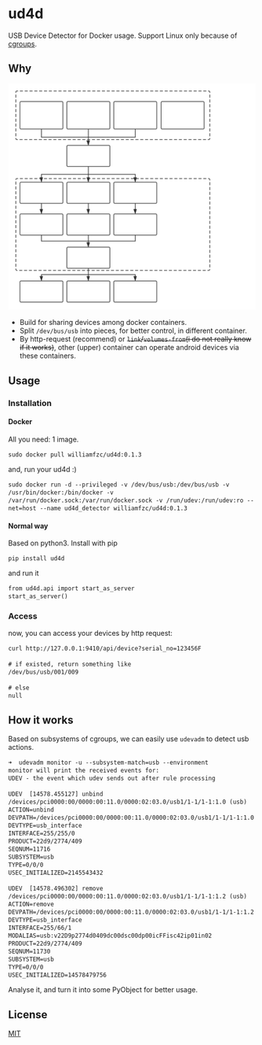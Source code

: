 # ud4d

USB Device Detector for Docker usage. Support Linux only because of [cgroups](https://en.wikipedia.org/wiki/Cgroups).

## Why

![adb](pics/adb.svg)

- Build for sharing devices among docker containers.
- Split `/dev/bus/usb` into pieces, for better control, in different container.
- By http-request (recommend) or <del>`link`/`volumes-from`(i do not really know if it works)</del>, other (upper) container can operate android devices via these containers.

## Usage

### Installation

#### Docker

All you need: 1 image.

```shell
sudo docker pull williamfzc/ud4d:0.1.3
```

and, run your ud4d :)

```shell
sudo docker run -d --privileged -v /dev/bus/usb:/dev/bus/usb -v /usr/bin/docker:/bin/docker -v /var/run/docker.sock:/var/run/docker.sock -v /run/udev:/run/udev:ro --net=host --name ud4d_detector williamfzc/ud4d:0.1.3
```

#### Normal way

Based on python3. Install with pip

```shell
pip install ud4d
```

and run it

```shell
from ud4d.api import start_as_server
start_as_server()
```

### Access

now, you can access your devices by http request:

```shell
curl http://127.0.0.1:9410/api/device?serial_no=123456F

# if existed, return something like
/dev/bus/usb/001/009

# else
null
```

## How it works

Based on subsystems of cgroups, we can easily use `udevadm` to detect usb actions.

```shell
➜  udevadm monitor -u --subsystem-match=usb --environment
monitor will print the received events for:
UDEV - the event which udev sends out after rule processing

UDEV  [14578.455127] unbind   /devices/pci0000:00/0000:00:11.0/0000:02:03.0/usb1/1-1/1-1:1.0 (usb)
ACTION=unbind
DEVPATH=/devices/pci0000:00/0000:00:11.0/0000:02:03.0/usb1/1-1/1-1:1.0
DEVTYPE=usb_interface
INTERFACE=255/255/0
PRODUCT=22d9/2774/409
SEQNUM=11716
SUBSYSTEM=usb
TYPE=0/0/0
USEC_INITIALIZED=2145543432

UDEV  [14578.496302] remove   /devices/pci0000:00/0000:00:11.0/0000:02:03.0/usb1/1-1/1-1:1.2 (usb)
ACTION=remove
DEVPATH=/devices/pci0000:00/0000:00:11.0/0000:02:03.0/usb1/1-1/1-1:1.2
DEVTYPE=usb_interface
INTERFACE=255/66/1
MODALIAS=usb:v22D9p2774d0409dc00dsc00dp00icFFisc42ip01in02
PRODUCT=22d9/2774/409
SEQNUM=11730
SUBSYSTEM=usb
TYPE=0/0/0
USEC_INITIALIZED=14578479756
```

Analyse it, and turn it into some PyObject for better usage.

## License

[MIT](LICENSE)
